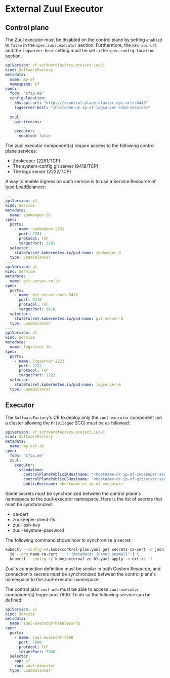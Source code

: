 # External Zuul Executor

## Control plane

The Zuul executor must be disabled on the control plane by setting `enabled` to `false` in the `spec.zuul.executor` section. Furthermore, the `k8s-api-url` and
the `logserver-host` setting must be set in the `spec.config-location` section.

```yaml
apiVersion: sf.softwarefactory-project.io/v1
kind: SoftwareFactory
metadata:
  name: my-sf
  namespace: sf
spec:
  fqdn: "sfop.me"
  config-location:
    k8s-api-url: "https://<control-plane-cluster-api-url>:6443"
    logserver-host: "<hostname-or-ip-of-logserver-sshd-service>"
    ...
  zuul:
    gerritconns:
      ...
    executor:
      enabled: false
```

The zuul executor component(s) require access to the following control plane services:

- Zookeeper (2281/TCP)
- The system-config git server (9418/TCP)
- The logs server (2222/TCP)

A way to enable ingress on such service is to use a Service Resource of type LoadBalancer:

```yaml
---
apiVersion: v1
kind: Service
metadata:
  name: zookeeper-lb
spec:
  ports:
    - name: zookeeper-2281
      port: 2281
      protocol: TCP
      targetPort: 2281
  selector:
    statefulset.kubernetes.io/pod-name: zookeeper-0
  type: LoadBalancer
---
apiVersion: v1
kind: Service
metadata:
  name: git-server-ro-lb
spec:
  ports:
    - name: git-server-port-9418
      port: 9418
      protocol: TCP
      targetPort: 9418
  selector:
    statefulset.kubernetes.io/pod-name: git-server-0
  type: LoadBalancer
---
apiVersion: v1
kind: Service
metadata:
  name: logserver-lb
spec:
  ports:
    - name: logserver-2222
      port: 2222
      protocol: TCP
      targetPort: 2222
  selector:
    statefulset.kubernetes.io/pod-name: logserver-0
  type: LoadBalancer
```

## Executor

The `SoftwareFactory`'s CR to deploy only the `zuul-executor` component (on a cluster allowing the `Privileged` SCC) must be as followed:

```yaml
apiVersion: sf.softwarefactory-project.io/v1
kind: SoftwareFactory
metadata:
  name: my-ext-ze
spec:
  fqdn: "sfop.me"
  zuul:
    executor:
      standalone:
        controlPlanePublicZKHostname: "<hostname-or-ip-of-zookeeper-service>"
        controlPlanePublicGSHostname: "<hostname-or-ip-of-gitserver-service>"
        publicHostname: <hostname-or-ip-of-executor>
```

Some secrets must be synchronized between the control plane's namespace to the zuul-executor namespace. Here is the list
of secrets that must be synchronized:

- ca-cert
- zookeeper-client-tls
- zuul-ssh-key
- zuul-keystore-password

The following command shows how to synchronize a secret:

```sh
kubectl --config ~/.kube/control-plan.yaml get secrets ca-cert -o json | \
  jq --arg name ca-cert '. + {metadata: {name: $name}}' | \
  kubectl --config ~/.kube/external-ze-01.yaml apply -n ext-ze -f
```

Zuul's connection definition must be similar in both Custom Resource, and connection's secrets must be synchronized between
the control plane's namespace to the zuul-executor namespace.

The control plan `zuul-web` must be able to access `zuul-executor` component(s) finger port 7900.
To do so the following service can be defined:

```yaml
apiVersion: v1
kind: Service
metadata:
  name: zuul-executor-headless-hp
spec:
  ports:
    - name: zuul-executor-7900
      port: 7900
      protocol: TCP
      targetPort: 7900
  selector:
    app: sf
    run: zuul-executor
  type: LoadBalancer
```